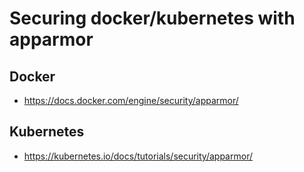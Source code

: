 # Securing docker/kubernetes with apparmor 

## Docker 

  * https://docs.docker.com/engine/security/apparmor/

## Kubernetes

  * https://kubernetes.io/docs/tutorials/security/apparmor/
